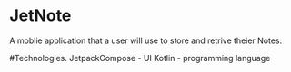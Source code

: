 # JetNote 
A moblie application that a user will use to store and retrive theier Notes.

#Technologies.
JetpackCompose - UI
Kotlin - programming language

